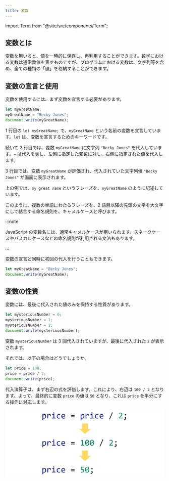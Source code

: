 ```yaml
---
title: 変数
---
```


import Term from "@site/src/components/Term";

## <Term type="javascriptVariable">変数</Term>とは

<p><Term type="javascriptVariable">変数</Term>を用いると、<Term type="javascriptValue">値</Term>を一時的に保存し、再利用することができます。数学における変数は通常数値を表すものですが、プログラムにおける<Term type="javascriptVariable">変数</Term>は、<Term type="javascriptString">文字列</Term>等を含め、全ての種類の「<Term type="javascriptValue">値</Term>」を格納することができます。</p>

## <Term type="javascriptVariable">変数</Term>の宣言と使用

<p><Term type="javascriptVariable">変数</Term>を使用するには、まず<Term type="javascriptVariable">変数</Term>を<Term strong type="javascriptDeclaration">宣言</Term>する必要があります。</p>

```javascript title="script.js"
let myGreatName;
myGreatName = "Becky Jones";
document.write(myGreatName);
```

1 行目の `let myGreatName;` で、`myGreatName` という名前の<Term type="javascriptVariable">変数</Term>を<Term type="javascriptDeclaration">宣言</Term>しています。`let` は、<Term type="javascriptVariable">変数</Term>を<Term type="javascriptDeclaration">宣言</Term>するためのキーワードです。

続いて 2 行目では、<Term type="javascriptVariable">変数</Term> `myGreatName` に文字列 `"Becky Jones"` を<Term strong type="javascriptAssignment">代入</Term>しています。`=` は<Term type="javascriptAssignment">代入</Term>を表し、左側に指定した<Term type="javascriptVariable">変数</Term>に対し、右側に指定された<Term type="javascriptValue">値</Term>を<Term type="javascriptAssignment">代入</Term>します。

3 行目では、<Term type="javascriptVariable">変数</Term> `myGreatName` が<Term type="javascriptVariable">評価</Term>され、<Term type="javascriptAssignment">代入</Term>されていた<Term type="javascriptString">文字列</Term><Term type="javascriptValue">値</Term> `"Becky Jones"` が画面に表示されます。

上の例では、`my great name` というフレーズを、`myGreatName` のように記述しています。

このように、複数の単語にわたるフレーズを、2 語目以降の先頭の文字を大文字にして結合する命名規則を、<Term strong type="camelCase">キャメルケース</Term>と呼びます。

:::note

<p><Term type="javascript">JavaScript</Term> の<Term type="javascriptVariable">変数</Term>名には、通常<Term type="camelCase">キャメルケース</Term>が用いられます。スネークケースやパスカルケースなどの命名規則が利用される文法もあります。</p>
:::

<p><Term type="javascriptVariable">変数</Term>の<Term type="javascriptDeclaration">宣言</Term>と同時に初回の<Term type="javascriptAssignment">代入</Term>を行うこともできます。</p>

```javascript title="script.js"
let myGreatName = "Becky Jones";
document.write(myGreatName);
```

## <Term type="javascriptVariable">変数</Term>の性質

<p><Term type="javascriptVariable">変数</Term>には、最後に<Term type="javascriptAssignment">代入</Term>された<Term type="javascriptValue">値</Term>のみを保持する性質があります。</p>

```javascript title="script.js"
let mysteriousNumber = 0;
mysteriousNumber = 1;
mysteriousNumber = 2;
document.write(mysteriousNumber);
```

変数 `mysteriousNumber` は 3 回<Term type="javascriptAssignment">代入</Term>されていますが、最後に<Term type="javascriptAssignment">代入</Term>された `2` が表示されます。

それでは、以下の場合はどうでしょうか。

```javascript title="script.js"
let price = 100;
price = price / 2;
document.write(price);
```

<p><Term type="javascriptAssignment">代入</Term><Term type="javascriptOperator">演算子</Term>は、まず右辺の<Term type="javascriptExpression">式</Term>を<Term type="javascriptEvaluation">評価</Term>します。これにより、右辺は <code>100 / 2</code> となります。よって、最終的に<Term type="javascriptVariable">変数</Term> <code>price</code> の<Term type="javascriptValue">値</Term>は <code>50</code> となり、これは <code>price</code> を半分にする操作に対応します。</p>

![変数の再代入](./reassignment-evaluation.png)
